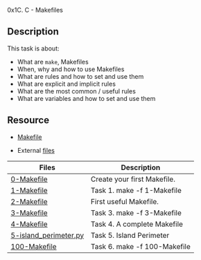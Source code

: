 0x1C. C - Makefiles

## Description
This task is about:
- What are ```make```, Makefiles
- When, why and how to use Makefiles
- What are rules and how to set and use them
- What are explicit and implicit rules
- What are the most common / useful rules
- What are variables and how to set and use them


## Resource
- [Makefile](https://opensource.com/article/18/8/what-how-makefile)

- External [files](https://github.com/holbertonschool/0x1B.c)

Files | Description
----------- | -----------
[0-Makefile](./0-Makefile) | Create your first Makefile.
[1-Makefile](./1-Makefile) | Task 1. make -f 1-Makefile
[2-Makefile](./2-Makefile) | First useful Makefile.
[3-Makefile](./3-Makefile) | Task 3. make -f 3-Makefile
[4-Makefile](./4-Makefile) | Task 4. A complete Makefile
[5-island_perimeter.py](./5-island_perimeter.py) | Task 5. Island Perimeter
[100-Makefile](./100-Makefile) | Task 6. make -f 100-Makefile
